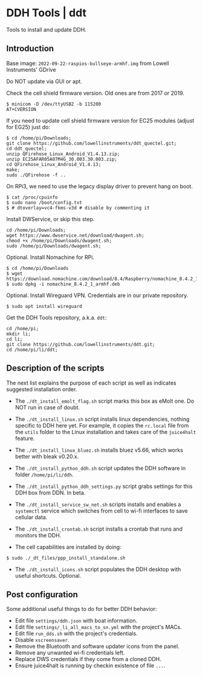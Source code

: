 # DDH Tools | ddt

Tools to install and update DDH.



## Introduction

Base image: ```2022-09-22-raspios-bullseye-armhf.img``` from Lowell Instruments' GDrive

Do NOT update via GUI or apt.

Check the cell shield firmware version. Old ones are from 2017 or 2019.

```console
$ minicom -D /dev/ttyUSB2 -b 115200
AT+CVERSION
```

If you need to update cell shield firmware version for EC25 modules (adjust for EG25) just do:

```console
$ cd /home/pi/Downloads;
git clone https://github.com/lowellinstruments/ddt_quectel.git;
cd ddt_quectel;
unzip QFirehose_Linux_Android_V1.4.13.zip;
unzip EC25AFAR05A07M4G_30.003.30.003.zip;
cd QFirehose_Linux_Android_V1.4.13;
make;
sudo ./QFirehose -f ..
```

On RPi3, we need to use the legacy display driver to prevent hang on boot.

```console
$ cat /proc/cpuinfo
$ sudo nano /boot/config.txt
$ # dtoverlay=vc4-fkms-v3d # disable by commenting it
```

Install DWService, or skip this step.

```console
cd /home/pi/Downloads;
wget https://www.dwservice.net/download/dwagent.sh;
chmod +x /home/pi/Downloads/dwagent.sh;
sudo /home/pi/Downloads/dwagent.sh;
```

Optional. Install Nomachine for RPi.

```console
$ cd /home/pi/Downloads
$ wget https://download.nomachine.com/download/8.4/Raspberry/nomachine_8.4.2_1_armhf.deb
$ sudo dpkg -i nomachine_8.4.2_1_armhf.deb
```


Optional. Install Wireguard VPN. Credentials are in our private repository.

```console
$ sudo apt install wireguard
```

Get the DDH Tools repository, a.k.a. ``ddt``:

```console
cd /home/pi;
mkdir li;
cd li;
git clone https://github.com/lowellinstruments/ddt.git;
cd /home/pi/li/ddt;
```

## Description of the scripts

The next list explains the purpose of each script as well as indicates suggested installation order.

- The ``./dt_install_emolt_flag.sh`` script marks this box as eMolt one. Do NOT run in case of doubt.

- The ``./dt_install_linux.sh`` script installs linux dependencies, nothing specific to DDH here yet. 
For example, it copies the ``rc.local`` file from the ``utils`` folder to the
Linux installation and takes care of the ``juice4halt`` feature.

- The ``./dt_install_linux_bluez.sh`` installs bluez v5.66, which works better with bleak v0.20.x.

- The ``./dt_install_python_ddh.sh`` script updates the DDH software in folder ``/home/pi/li/ddh``.

- The ``./dt_install_python_ddh_settings.py`` script grabs settings for this DDH box from DDN. In beta.

- The ``./dt_install_service_sw_net.sh`` scripts installs and enables a ``systemctl`` service which switches
from cell to wi-fi interfaces to save cellular data.

- The ``./dt_install_crontab.sh`` script installs a crontab that runs and monitors the DDH.

- The cell capabilities are installed by doing:

```console
$ sudo ./_dt_files/ppp_install_standalone.sh
```

- The ``./dt_install_icons.sh`` script populates the DDH desktop with useful shortcuts. Optional.



## Post configuration

Some additional useful things to do for better DDH behavior:

- Edit file ```settings/ddh.json``` with boat information.
- Edit file ```settings/_li_all_macs_to_sn.yml``` with the project's MACs.
- Edit file ```run_dds.sh``` with the project's credentials.
- Disable ``xscreensaver``.
- Remove the Bluetooth and software updater icons from the panel.
- Remove any unwanted wi-fi credentials left.
- Replace DWS credentials if they come from a cloned DDH.
- Ensure juice4halt is running by checkin existence of file ```...```.
